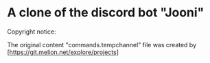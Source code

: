 # A clone of the discord bot "Jooni"

Copyright notice:

The original content "commands.tempchannel" file was created by [https://git.melion.net/explore/projects]
